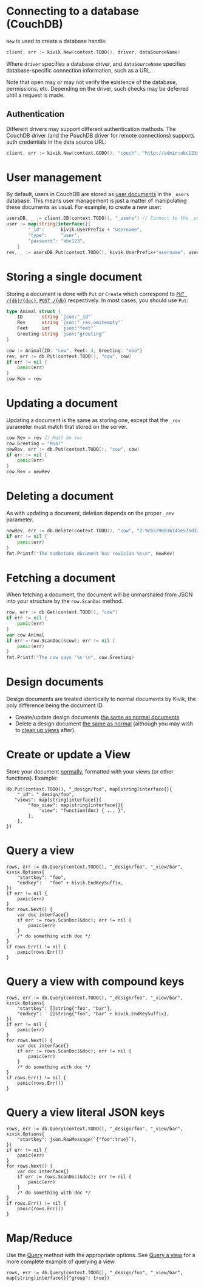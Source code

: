 # Connecting to a database (CouchDB)

`New` is used to create a database handle:

```go
client, err := kivik.New(context.TODO(), driver, dataSourceName)
```

Where `driver` specifies a database driver, and `dataSourceName` specifies database-specific connection information, such as a URL.

Note that open may or may not verify the existence of the database, permissions, etc. Depending on the driver, such checks may be deferred until a request is made.

## Authentication

Different drivers may support different authentication methods. The CouchDB driver (and the PouchDB driver for remote connections) supports auth credentials in the data source URL:

```go
client, err := kivik.New(context.GODO(), "couch", "http://admin:abc123@localhost/")
```

# User management

By default, users in CouchDB are stored as [user documents](http://docs.couchdb.org/en/2.1.0/intro/security.html?highlight=user%20documents#users-documents) in the `_users` database. This means user management is just a matter of manipulating these documents as usual.  For example, to create a new user:

```go
usersDB, _ := client.DB(context.TODO(), "_users") // Connect to the _users database
user := map[string]interface{}{
		"_id":      kivik.UserPrefix + "username",
		"type":     "user",
		"password": "abc123",
	}
rev, _ := usersDB.Put(context.TODO(), kivik.UserPrefix+"username", user)
```

# Storing a single document

Storing a document is done with `Put` or `Create` which correspond to [`PUT /{db}/{doc}`](http://docs.couchdb.org/en/2.0.0/api/database/common.html#put--db), [`POST /{db}`](http://docs.couchdb.org/en/2.0.0/api/database/common.html#post--db) respectively.  In most cases, you should use `Put`:

```go
type Animal struct {
    ID       string `json:"_id"`
    Rev      string `json:"_rev,omitempty"`
    Feet     int    `json:"feet"`
    Greeting string `json:"greeting"`
}

cow := Animal{ID: "cow", Feet: 4, Greeting: "moo"}
rev, err := db.Put(context.TODO(), "cow", cow)
if err != nil {
    panic(err)
}
cow.Rev = rev
```

# Updating a document

Updating a document is the same as storing one, except that the `_rev` parameter must match that stored on the server.

```go
cow.Rev = rev // Must be set
cow.Greeting = "Moo!"
newRev, err := db.Put(context.TODO(), "cow", cow)
if err != nil {
    panic(err)
}
cow.Rev = newRev
```

# Deleting a document

As with updating a document, deletion depends on the proper `_rev` parameter.

```go
newRev, err := db.Delete(context.TODO(), "cow", "2-9c65296036141e575d32ba9c034dd3ee")
if err != nil {
    panic(err)
}
fmt.Printf("The tombstone document has revision %s\n", newRev)
```

# Fetching a document

When fetching a document, the document will be unmarshaled from JSON into your structure by the `row.ScanDoc` method.

```go
row, err := db.Get(context.TODO(), "cow")
if err != nil {
    panic(err)
}
var cow Animal
if err = row.ScanDoc(&cow); err != nil {
    panic(err)
}
fmt.Printf("The cow says '%s'\n", cow.Greeting)
```

# Design documents

Design documents are treated identically to normal documents by Kivik, the only difference being the document ID.

- Create/update design documents [the same as normal documents](https://github.com/flimzy/kivik/wiki/Usage-Examples#storing-a-single-document)
- Delete a design document [the same as normal](https://github.com/flimzy/kivik/wiki/Usage-Examples#deleting-a-document) (although you may wish to [clean up views](https://godoc.org/github.com/flimzy/kivik#DB.ViewCleanup) after).

# Create or update a View

Store your document [normally](https://github.com/flimzy/kivik/wiki/Usage-Examples#storing-a-single-document), formatted with your views (or other functions).  Example:

    db.Put(context.TODO(), "_design/foo", map[string]interface{}{
        "_id": "_design/foo",
       "views": map[string]interface{}{
            "foo_view": map[string]interface{}{
                "view": "function(doc) { ... }",
            },
        },
    })

# Query a view

    rows, err := db.Query(context.TODO(), "_design/foo", "_view/bar", kivik.Options{
        "startkey": "foo",
        "endkey":   "foo" + kivik.EndKeySuffix,
    })
    if err != nil {
        panic(err)
    }
    for rows.Next() {
        var doc interface{}
        if err := rows.ScanDoc(&doc); err != nil {
            panic(err)
        }
        /* do something with doc */
    }
    if rows.Err() != nil {
        panic(rows.Err())
    }

# Query a view with compound keys

    rows, err := db.Query(context.TODO(), "_design/foo", "_view/bar", kivik.Options{
        "startkey": []string{"foo", "bar"},
        "endkey":   []string{"foo", "bar" + kivik.EndKeySuffix},
    })
    if err != nil {
        panic(err)
    }
    for rows.Next() {
        var doc interface{}
        if err := rows.ScanDoc(&doc); err != nil {
            panic(err)
        }
        /* do something with doc */
    }
    if rows.Err() != nil {
        panic(rows.Err())
    }

# Query a view literal JSON keys

    rows, err := db.Query(context.TODO(), "_design/foo", "_view/bar", kivik.Options{
        "startkey": json.RawMessage(`{"foo":true}`),
    })
    if err != nil {
        panic(err)
    }
    for rows.Next() {
        var doc interface{}
        if err := rows.ScanDoc(&doc); err != nil {
            panic(err)
        }
        /* do something with doc */
    }
    if rows.Err() != nil {
        panic(rows.Err())
    }

# Map/Reduce

Use the [Query](https://godoc.org/github.com/flimzy/kivik#DB.Query) method with the appropriate options. See [Query a view](https://github.com/flimzy/kivik/wiki/Usage-Examples#query-a-view) for a more complete example of querying a view.

    rows, err := db.Query(context.TODO(), "_design/foo", "_view/bar", map[string]interface{}{"group": true})
